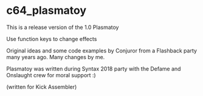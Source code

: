 # c64_plasmatoy

This is a release version of the 1.0 Plasmatoy 

Use function keys to change effects

Original ideas and some code examples by Conjuror from a Flashback party many years ago. Many changes by me.


Plasmatoy was written during Syntax 2018 party with the Defame and Onslaught crew for moral support :)

(written for Kick Assembler)
 
